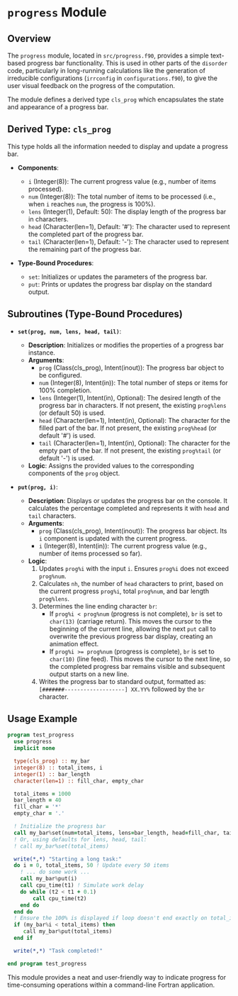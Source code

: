 # `progress` Module

## Overview

The `progress` module, located in `src/progress.f90`, provides a simple text-based progress bar functionality. This is used in other parts of the `disorder` code, particularly in long-running calculations like the generation of irreducible configurations (`irrconfig` in `configurations.f90`), to give the user visual feedback on the progress of the computation.

The module defines a derived type `cls_prog` which encapsulates the state and appearance of a progress bar.

## Derived Type: `cls_prog`

This type holds all the information needed to display and update a progress bar.

*   **Components**:
    *   `i` (Integer(8)): The current progress value (e.g., number of items processed).
    *   `num` (Integer(8)): The total number of items to be processed (i.e., when `i` reaches `num`, the progress is 100%).
    *   `lens` (Integer(1), Default: 50): The display length of the progress bar in characters.
    *   `head` (Character(len=1), Default: '#'): The character used to represent the completed part of the progress bar.
    *   `tail` (Character(len=1), Default: '-'): The character used to represent the remaining part of the progress bar.

*   **Type-Bound Procedures**:
    *   `set`: Initializes or updates the parameters of the progress bar.
    *   `put`: Prints or updates the progress bar display on the standard output.

## Subroutines (Type-Bound Procedures)

*   **`set(prog, num, lens, head, tail)`**:
    *   **Description**: Initializes or modifies the properties of a progress bar instance.
    *   **Arguments**:
        *   `prog` (Class(cls_prog), Intent(inout)): The progress bar object to be configured.
        *   `num` (Integer(8), Intent(in)): The total number of steps or items for 100% completion.
        *   `lens` (Integer(1), Intent(in), Optional): The desired length of the progress bar in characters. If not present, the existing `prog%lens` (or default 50) is used.
        *   `head` (Character(len=1), Intent(in), Optional): The character for the filled part of the bar. If not present, the existing `prog%head` (or default '#') is used.
        *   `tail` (Character(len=1), Intent(in), Optional): The character for the empty part of the bar. If not present, the existing `prog%tail` (or default '-') is used.
    *   **Logic**: Assigns the provided values to the corresponding components of the `prog` object.

*   **`put(prog, i)`**:
    *   **Description**: Displays or updates the progress bar on the console. It calculates the percentage completed and represents it with `head` and `tail` characters.
    *   **Arguments**:
        *   `prog` (Class(cls_prog), Intent(inout)): The progress bar object. Its `i` component is updated with the current progress.
        *   `i` (Integer(8), Intent(in)): The current progress value (e.g., number of items processed so far).
    *   **Logic**:
        1.  Updates `prog%i` with the input `i`. Ensures `prog%i` does not exceed `prog%num`.
        2.  Calculates `nh`, the number of `head` characters to print, based on the current progress `prog%i`, total `prog%num`, and bar length `prog%lens`.
        3.  Determines the line ending character `br`:
            *   If `prog%i < prog%num` (progress is not complete), `br` is set to `char(13)` (carriage return). This moves the cursor to the beginning of the current line, allowing the next `put` call to overwrite the previous progress bar display, creating an animation effect.
            *   If `prog%i >= prog%num` (progress is complete), `br` is set to `char(10)` (line feed). This moves the cursor to the next line, so the completed progress bar remains visible and subsequent output starts on a new line.
        4.  Writes the progress bar to standard output, formatted as:
            `  [#######-------------------] XX.YY%`
            followed by the `br` character.

## Usage Example

```fortran
program test_progress
  use progress
  implicit none

  type(cls_prog) :: my_bar
  integer(8) :: total_items, i
  integer(1) :: bar_length
  character(len=1) :: fill_char, empty_char

  total_items = 1000
  bar_length = 40
  fill_char = '*'
  empty_char = '.'

  ! Initialize the progress bar
  call my_bar%set(num=total_items, lens=bar_length, head=fill_char, tail=empty_char)
  ! Or, using defaults for lens, head, tail:
  ! call my_bar%set(total_items)

  write(*,*) "Starting a long task:"
  do i = 0, total_items, 50 ! Update every 50 items
    ! ... do some work ...
    call my_bar%put(i)
    call cpu_time(t1) ! Simulate work delay
    do while (t2 < t1 + 0.1)
        call cpu_time(t2)
    end do
  end do
  ! Ensure the 100% is displayed if loop doesn't end exactly on total_items
  if (my_bar%i < total_items) then
     call my_bar%put(total_items)
  end if

  write(*,*) "Task completed!"

end program test_progress
```

This module provides a neat and user-friendly way to indicate progress for time-consuming operations within a command-line Fortran application.

